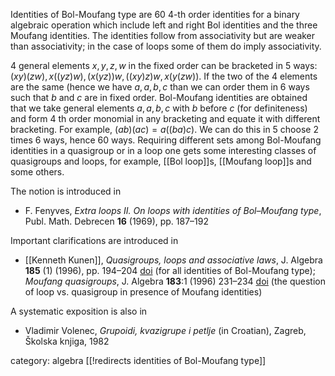 Identities of Bol-Moufang type are 60 4-th order identities for a binary algebraic operation which include left and right Bol identities and the three Moufang identities. The identities follow from associativity but are weaker than associativity; in the case of loops some of them do imply associativity. 

4 general elements $x,y,z,w$ in the fixed order can be bracketed in 5 ways: $(xy)(zw), x((yz)w), (x(yz))w, ((xy)z)w, x(y(zw))$. If the two of the 4 elements are the same (hence we have $a,a,b,c$ than we can order them in 6 ways such that $b$ and $c$ are in fixed order. Bol-Moufang identities are obtained that we take general elements $a,a,b,c$ with $b$ before $c$ (for definiteness) and form 4 th order monomial in any bracketing and equate it with different bracketing. 
For example, $(ab)(ac) = a((ba)c)$. We can do this in 5 choose 2 times 6 ways, hence 60 ways. Requiring different sets among Bol-Moufang identities in a quasigroup or in a loop one gets some interesting classes of quasigroups and loops, for example, [[Bol loop]]s, [[Moufang loop]]s and some others. 

The notion is introduced in 

* F. Fenyves, _Extra loops II. On loops with identities of Bol–Moufang type_, Publ. Math. Debrecen __16__ (1969), pp. 187–192

Important clarifications are introduced in 

* [[Kenneth Kunen]], _Quasigroups, loops and associative laws_, J. Algebra __185__ (1) (1996), pp. 194–204 [doi](http://dx.doi.org/10.1006/jabr.1996.0321) (for all  identities of Bol-Moufang type); _Moufang quasigroups_, J. Algebra __183__:1 (1996) 231–234 [doi](http://dx.doi.org/10.1006/jabr.1996.0216) (the question of loop vs. quasigroup in presence of Moufang identities)

A systematic exposition is also in

* Vladimir Volenec, _Grupoidi, kvazigrupe i petlje_ (in Croatian), Zagreb, Školska knjiga, 1982

category: algebra
[[!redirects identities of Bol-Moufang type]]